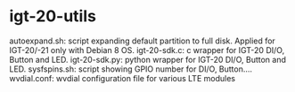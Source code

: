 # igt-20-utils
autoexpand.sh: script expanding default partition to full disk. Applied for IGT-20/-21 only with Debian 8 OS.
igt-20-sdk.c: c wrapper for IGT-20 DI/O, Button and LED.
igt-20-sdk.py: python wrapper for IGT-20 DI/O, Button and LED.
sysfspins.sh: script showing GPIO number for DI/O, Button....
wvdial.conf: wvdial configuration file for various LTE modules
